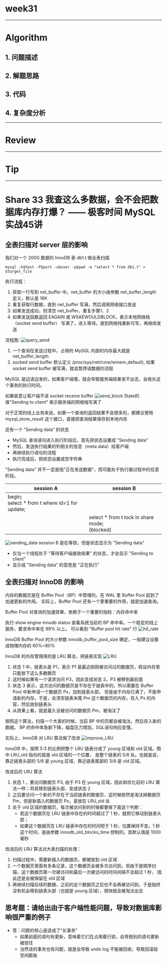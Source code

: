 # week31

---

# Algorithm []()
## 1. 问题描述

## 2. 解题思路

## 3. 代码

## 4. 复杂度分析

---

# Review []()

---

# Tip
 

---
    
# Share 33 我查这么多数据，会不会把数据库内存打爆？ —— 极客时间 MySQL实战45讲
## 全表扫描对 server 层的影响
我们对一个 200G 数据的 InnoDB 表 db1.t 做全表扫描
```roomsql
mysql -h$host -P$port -u$user -p$pwd -e "select * from db1.t" > $target_file
```
执行流程：
1. 获取一行写到 net_buffer 中。net_buffer 的大小由参数 net_buffer_length 定义，默认是 16K
2. 重复获取行数据，直到 net_buffer 写满，然后调用网络接口发送
3. 如果发送成功，则清空 net_buffer，重复步骤1、2
4. 如果发送函数返回 EAGAIN 或 WSAEWOULDBLOCK，表示本地网络栈（socket send buffer） 写满了，进入等待。直到网络栈重新可写，再继续发送

流程图:
![query_send](query_send.jpg)
1. 一个查询在发送过程中，占用的 MySQL 内部的内存最大就是 net_buffer_length
2. socked send buffer 默认定义 /proc/sys/net/core/wmem_default), 如果 socket send buffer 被写满，就会暂停读数据的流程

MySQL 是边读边发的，如果客户端慢，就会导致服务端结果发不出去，会拖长这个事务的执行时间。

如果故意让客户端不读 socket receive buffer
![send_block](send_block.png)
State的值"Sending to client" 表示服务端的网络栈写满了

对于正常的线上业务来说，如果一个查询的返回结果不会很多的，都建议使用 mysql_store_result 这个接口，直接把查询结果保存到本地内存

还有一个 “Sending data” 的状态
* MySQL 查询语句进入执行阶段后，首先把状态设置成 "Sending data"
* 然后，发送执行结果的列相关的信息（meta data）给客户端
* 再继续执行语句的流程
* 执行完成后，把状态设置成空字符串

"Sending data" 并不一定是指"正在发送数据"，而可能处于执行器过程中的任意阶段。

| session A | session B |
|---|---|
| begin;<br/> select * from t where id=1 for update; | |
| | select * from t lock in share mode;<br/> (blocked) |

![sending_data](sending_data.png)
session B 是在等锁，但是状态显示为 "Sending data"

* 仅当一个线程处于 "等待客户端接收结果" 的状态，才会显示 "Sending to client"
* 显示成 "Sending data" 的意思是 "正在执行"

## 全表扫描对 InnoDB 的影响
内存的数据页是在 Buffer Pool（BP）中管理的，在 WAL 里 Buffer Pool 起到了加速更新的作用。
实际上，Buffer Pool 还有一个更重要的作用，就是加速查询。

Buffer Pool 对查询的加速效果，依赖于一个重要的指标：内存命中率

执行 show engine innodb status 查看系统当前的 BP 命中率。一个稳定的线上服务，要求命中率在 99% 以上。
可以看到 "Buffer pool hit rate" 行
![hit_rate](hit_rate.png)

InnoDB Buffer Pool 的大小参数 innodb_buffer_pool_size 确定，一般建议设置成物理内存的 60%~80%

InnoDB 的内存管理用的是 LRU 算法，用链表实现
![LRU](LRU.jpg)
1. 状态 1 中，链表头是 P1，表示 P1 是最近刚刚被访问过的数据页，假设内存里只能放下这么多数据页
2. 这时候如果有一个请求访问 P3，因此变成状态 2，P3 被移到最前面
3. 状态 3 表示，这次访问的数据页是不存在于链表中的，所以需要在 Buffer Pool 中新申请一个数据页 Px，加到链表头部。
但是由于内存已满了，不能申请新的内存。于是，会清空链表末尾 Pm 这个数据页的内存，存入 Px 的内容，然后放到链表头
4. 从效果上看，就是最久没被访问的数据页 Pm，被淘汰了

按照这个算法，扫描一个大表的时候，当前 BP 中的页都会被淘汰，然后存入新的数据。
BP 的命中率急剧下降，磁盘压力增加，SQL语句响应变慢。

实际上，InnoDB 对 LRU 算法做了改进
![improve_LRU](improve_LRU.png)

InnoDB 中，按照 5:3 的比例把整个 LRU 链表分成了 young 区域和 old 区域。图中 LRU_old 指向的就是 old 区域的一个位置，
是整个链表的 5/8 处。也就是说，靠近链表头部的 5/8 是 young 区域，靠近链表尾部的 3/8 是 old 区域。

改进后的 LRU 算法
1. 状态 1 ，要访问数据页 P3, 由于 P3 在 young 区域，因此和优化前的 LRU 算法一样；将其移到链表头部，变成状态 2
2. 之后要访问一个新的不存在于当前链表的数据页，这时候依然是淘汰掉数据页 Pm，但是新插入的数据页 Px，是放在 LRU_old 处
3. 处于 old 区域的数据页，每次被访问到的时候都要做下面这个判断：
    * 若这个数据页在 LRU 链表中存在的时间超过了 1 秒，就把它移动到链表头部；
    * 如果这个数据页在 LRU 链表中存在的时间短于 1 秒，位置保持不变。1 秒这个时间，是由参数
    innodb_old_blocks_time 控制的。其默认值是 1000 毫秒

改进后的 LRU 算法对大表扫描的处理：
1. 扫描过程中，需要新插入的数据页，都被放到 old 区域
2. 一个数据页里面有多条记录，这个数据页会被多次访问到，但由于是顺序扫描，这个数据页第一次被访问和最后一次被访问的时间间隔不会超过 1 秒，
因此还是会被保留在 old 区域
3. 再继续扫描后续的数据，之前的这个数据页之后也不会再被访问到，于是始终没有机会移到链表头部（也就是 young 区域），很快就会被淘汰出去

## 思考题：请给出由于客户端性能问题，导致对数据库影响很严重的例子
* 答：问题的核心是造成了“长事务”
    * 如果前面的语句有更新，意味着它们在占用着行锁，会导致别的语句更新被锁住
    * 当然读的事务也有问题，就是会导致 undo log 不能被回收，导致回滚段空间膨胀
